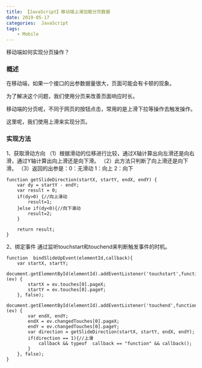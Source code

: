 ```yaml
---
title: 【JavaScript】移动端上滑加载分页数据
date: 2019-05-17
categories:  JavaScript
tags:
    - Mobile
---
```

移动端如何实现分页操作？
<!--more-->
### 概述
在移动端，如果一个接口的出参数据量很大，页面可能会有卡顿的现象。

为了解决这个问题，我们使用分页来改善页面响应时长。

移动端的分页呢，不同于网页的按钮点击，常用的是上滑下拉等操作去触发操作。

这里呢，我们使用上滑来实现分页。

### 实现方法
1、获取滑动方向
    （1）根据滑动的位移进行比较，通过X轴计算出向左滑还是向右滑，通过Y轴计算出向上滑还是向下滑。
    （2）此方法只判断了向上滑还是向下滑。
    （3）返回的出参是：0：无滑动 1：向上 2：向下

    function getSlideDirection(startX, startY, endX, endY) {
        var dy = startY - endY;
        var result = 0;
        if(dy>0) {//向上滑动
            result=1;
        }else if(dy<0){//向下滑动
            result=2;
        } 

        return result;
    }


2、绑定事件
    通过监听touchstart和touchend来判断触发事件的时机。

    function  bindSlideUpEvent(elementId,callback){
        var startX, startY;
        document.getElementById(elementId).addEventListener('touchstart',function (ev) {
            startX = ev.touches[0].pageX;
            startY = ev.touches[0].pageY;
        }, false);
        document.getElementById(elementId).addEventListener('touchend',function (ev) {
            var endX, endY;
            endX = ev.changedTouches[0].pageX;
            endY = ev.changedTouches[0].pageY;
            var direction = getSlideDirection(startX, startY, endX, endY);
            if(direction == 1){//上滑
                callback && typeof  callback == "function" && callback();
            }
        }, false);
    }

